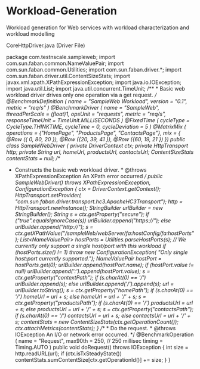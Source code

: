 # Workload-Generation
Workload generation for Web services with workload characterization and workload modelling

CoreHttpDriver.java (Driver File)

package com.testnscale.sampleweb;
import com.sun.faban.common.NameValuePair;
import com.sun.faban.common.Utilities;
import com.sun.faban.driver.*;
import com.sun.faban.driver.util.ContentSizeStats;
import javax.xml.xpath.XPathExpressionException;
import java.io.IOException;
import java.util.List;
import java.util.concurrent.TimeUnit;
/** * Basic web workload driver drives only one operation via a get request. */
@BenchmarkDefinition (
name = "SampleWeb Workload", version = "0.1", metric = "req/s" )
@BenchmarkDriver (
name = "SampleWeb", threadPerScale = (float)1, opsUnit = "requests", metric
= "req/s", responseTimeUnit = TimeUnit.MILLISECONDS
)
@FixedTime (
cycleType = CycleType.THINKTIME, cycleTime = 0, cycleDeviation = 5
)
@MatrixMix (
operations = {"HomePage", "ProductsPage", "ContactsPage"}, mix = { @Row ({
0, 80, 20 }), @Row ({20, 39, 41 }), @Row ({60, 19, 21 })
})
public class SampleWebDriver {
private DriverContext ctx;
private HttpTransport http;
private String url, homeUrl, productsUrl, contactsUrl;
ContentSizeStats contentStats = null;
/**
* Constructs the basic web workload driver. * @throws
XPathExpressionException An XPath error occurred
*/
public SampleWebDriver() throws XPathExpressionException,
ConfigurationException {
ctx = DriverContext.getContext();
HttpTransport.setProvider(
"com.sun.faban.driver.transport.hc3.ApacheHC3Transport");
http = HttpTransport.newInstance();
StringBuilder urlBuilder = new StringBuilder();
String s = ctx.getProperty("secure");
if ("true".equalsIgnoreCase(s))
urlBuilder.append("https://");
else
urlBuilder.append("http://");
s = ctx.getXPathValue("/sampleWeb/webServer/fa:hostConfig/fa:hostPorts");
List<NameValuePair<Integer>> hostPorts = Utilities.parseHostPorts(s);
// We currently only support a single host/port with this workload
if (hostPorts.size() != 1)
throw new ConfigurationException(
"Only single host:port currently supported.");
NameValuePair<Integer> hostPort = hostPorts.get(0);
urlBuilder.append(hostPort.name);
if (hostPort.value != null)
urlBuilder.append(':').append(hostPort.value);
s = ctx.getProperty("contextPath");
if (s.charAt(0) == '/')
urlBuilder.append(s);
else
urlBuilder.append('/').append(s);
url = urlBuilder.toString();
s = ctx.getProperty("homePath");
if (s.charAt(0) == '/')
homeUrl = url + s;
else
homeUrl = url + '/' + s;
s = ctx.getProperty("productsPath");
if (s.charAt(0) == '/')
productsUrl = url + s;
else
productsUrl = url + '/' + s;
s = ctx.getProperty("contactsPath");
if (s.charAt(0) == '/')
contactsUrl = url + s;
else
contactsUrl = url + '/' + s;
contentStats = new ContentSizeStats(ctx.getOperationCount());
ctx.attachMetrics(contentStats);
}
/** * Do the request. * @throws IOException An I/O or network error occurred. */
@BenchmarkOperation (
name = "Request", max90th = 250, // 250 millisec
timing = Timing.AUTO
)
public void doRequest() throws IOException {
int size = http.readURL(url);
if (ctx.isTxSteadyState())
contentStats.sumContentSize[ctx.getOperationId()] += size;
}
  }
